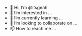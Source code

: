 - 👋 Hi, I’m @itsgeah
- 👀 I’m interested in ...
- 🌱 I’m currently learning ...
- 💞️ I’m looking to collaborate on ...
- 📫 How to reach me ...

<!---
itsgeah/itsgeah is a ✨ special ✨ repository because its `README.md` (this file) appears on your GitHub profile.
You can click the Preview link to take a look at your changes.
--->
